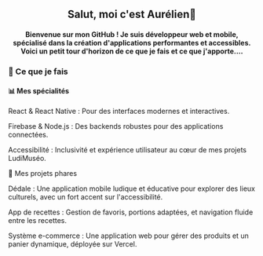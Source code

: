<h2 align="center"> Salut, moi c'est Aurélien👋</h2>
<h4 align="center">Bienvenue sur mon GitHub ! Je suis développeur web et mobile, spécialisé dans la création d'applications performantes et accessibles.
Voici un petit tour d'horizon de ce que je fais et ce que j'apporte....</h4>


<h3>🚀 Ce que je fais</h3>

<h4>📊 Mes spécialités</h4>

<p>React & React Native : Pour des interfaces modernes et interactives.

Firebase & Node.js : Des backends robustes pour des applications connectées.

Accessibilité : Inclusivité et expérience utilisateur au cœur de mes projets LudiMuséo.</p>

🔧 Mes projets phares

Dédale : Une application mobile ludique et éducative pour explorer des lieux culturels, avec un fort accent sur l'accessibilité.

App de recettes : Gestion de favoris, portions adaptées, et navigation fluide entre les recettes.

Système e-commerce : Une application web pour gérer des produits et un panier dynamique, déployée sur Vercel.
